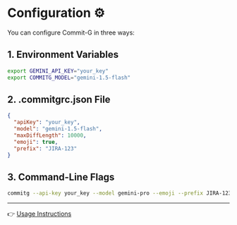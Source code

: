# Configuration ⚙️

You can configure Commit-G in three ways:

## 1. Environment Variables

```bash
export GEMINI_API_KEY="your_key"
export COMMITG_MODEL="gemini-1.5-flash"
```

## 2. .commitgrc.json File

```json
{
  "apiKey": "your_key",
  "model": "gemini-1.5-flash",
  "maxDiffLength": 10000,
  "emoji": true,
  "prefix": "JIRA-123"
}
```

## 3. Command-Line Flags

```bash
commitg --api-key your_key --model gemini-pro --emoji --prefix JIRA-123
```

---

👉 [Usage Instructions](usage.md)
